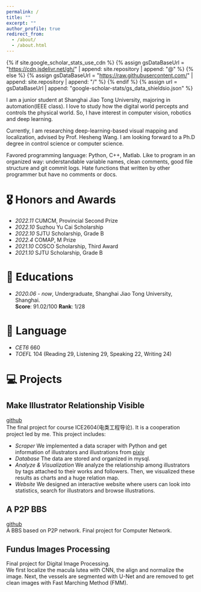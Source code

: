 ```yaml
---
permalink: /
title: ""
excerpt: ""
author_profile: true
redirect_from: 
  - /about/
  - /about.html
---
```


{% if site.google_scholar_stats_use_cdn %}
{% assign gsDataBaseUrl = "https://cdn.jsdelivr.net/gh/" | append: site.repository | append: "@" %}
{% else %}
{% assign gsDataBaseUrl = "https://raw.githubusercontent.com/" | append: site.repository | append: "/" %}
{% endif %}
{% assign url = gsDataBaseUrl | append: "google-scholar-stats/gs_data_shieldsio.json" %}

<span class='anchor' id='about-me'></span>

I am a junior student at Shanghai Jiao Tong University, majoring in automation(IEEE class). I love to study how the digital world percepts and controls the physical world. So, I have interest in computer vision, robotics and deep learning.  

Currently, I am researching deep-learning-based visual mapping and localization, advised by Prof. Hesheng Wang. I am looking forward to a Ph.D degree in control science or computer science.

Favored programming language: Python, C++, Matlab. Like to program in an organized way: understandable variable names, clean comments, good file structure and git commit logs. Hate functions that written by other programmer but have no comments or docs.

# 🎖 Honors and Awards
- *2022.11* CUMCM, Provincial Second Prize
- *2022.10* Suzhou Yu Cai Scholarship
- *2022.10* SJTU Scholarship, Grade B
- *2022.4* COMAP, M Prize
- *2021.10* COSCO Scholarship, Third Award
- *2021.10* SJTU Scholarship, Grade B

# 📖 Educations
- *2020.06 - now*, Undergraduate, Shanghai Jiao Tong University, Shanghai.  
  **Score**: 91.02/100 **Rank**: 1/28

# 💬 Language
- *CET6* 660
- *TOEFL* 104 (Reading 29, Listening 29, Speaking 22, Writing 24)


# 💻 Projects
## Make Illustrator Relationship Visible
[github](https://github.com/BPsoda/ICE2604-illustrator-knowledge-grapgh)  
The final project for course ICE2604(电类工程导论). It is a cooperation project led by me. This project includes:  
- *Scraper* We implemented a data scraper with Python and get information of illustrators and illustrations from [pixiv](https://www.pixiv.net)
- *Database* The data are stored and organized in mysql.
- *Analyze & Visualization* We analyze the relationship among illustrators by tags attached to their works and followers. Then, we visualized these results as charts and a huge relation map.
- *Website* We designed an interactive website where users can look into statistics, search for illustrators and browse illustrations.

## A P2P BBS
[github](https://github.com/BPsoda/ComputerNetHomework)  
A BBS based on P2P network. Final project for Computer Network.

## Fundus Images Processing
Final project for Digital Image Processing.   
We first localize the macula lutea with CNN, the align and normalize the image. Next, the vessels are segmented with U-Net and are removed to get clean images with Fast Marching Method (FMM).